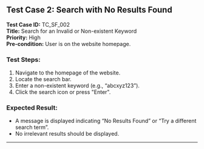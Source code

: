## Test Case 2: Search with No Results Found
**Test Case ID:** TC_SF_002  
**Title:** Search for an Invalid or Non-existent Keyword  
**Priority:** High  
**Pre-condition:** User is on the website homepage.

### **Test Steps:**
1. Navigate to the homepage of the website.
2. Locate the search bar.
3. Enter a non-existent keyword (e.g., “abcxyz123”).
4. Click the search icon or press "Enter".

### **Expected Result:**
- A message is displayed indicating “No Results Found” or “Try a different search term”.
- No irrelevant results should be displayed.

---
